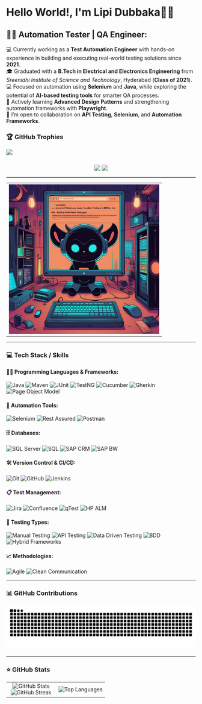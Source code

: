 # Hello World!, I'm Lipi Dubbaka👋🏼  

## 🕵️‍♂️ Automation Tester | QA Engineer:

💻 Currently working as a <strong>Test Automation Engineer</strong> with hands-on experience in building and executing real-world testing solutions since <strong>2021</strong>. <br>
🎓 Graduated with a <strong>B.Tech in Electrical and Electronics Engineering</strong> from <em>Sreenidhi Institute of Science and Technology</em>, Hyderabad (<strong>Class of 2021</strong>). <br>
💻 Focused on automation using <strong>Selenium</strong> and <strong>Java</strong>, while exploring the potential of <strong>AI-based testing tools</strong> for smarter QA processes. <br>
🌱 Actively learning <strong>Advanced Design Patterns</strong> and strengthening automation frameworks with <strong>Playwright</strong>. <br>
👯 I’m open to collaboration on <strong>API Testing</strong>, <strong>Selenium</strong>, and <strong>Automation Frameworks</strong>. 

### 🏆 GitHub Trophies
<img src="https://github-profile-trophy.vercel.app/?username=AuTeLipi&theme=kimbie_dark" />

###

<!-- Gmail - Replace with your actual email -->
<div align="center">
  <a href="mailto:lipipgm@gmail.com"><img src="https://img.shields.io/badge/Gmail-D14836?style=for-the-badge&logo=gmail&logoColor=white&color=black" /></a>
  <a href="https://www.linkedin.com/in/lipidubbaka"><img src="https://img.shields.io/badge/LinkedIn-%2312100E.svg?&style=for-the-badge&logo=linkedin&logoColor=white&color=black" /></a>
 <!-- <a href="https://aal1x-jobhub.github.io/jobhub-landing/"><img src="https://img.shields.io/badge/Website-%23.svg?&style=for-the-badge&logo=www&logoColor=white&color=black" /></a> -->
</div>

---

<table>
    <!-- Right side: Image -->
    <td width="100%" align="center">
      <img src="https://raw.githubusercontent.com/AuTeLipi/AuTeLipi/main/1.png" alt="Tech Stack Visual" width="400" />
    </td>
  </tr>
</table>

---

### 💻 Tech Stack / Skills 

  <!-- Programming Languages & Frameworks -->
  #### 🧑‍💻 Programming Languages & Frameworks:
  
  <p>
  <img alt="Java" src="https://img.shields.io/badge/-Java-%23ED8B00?style=flat-square&logo=openjdk&logoColor=white" />
  <img alt="Maven" src="https://img.shields.io/badge/-Maven-C71A36?style=flat-square&logo=apachemaven&logoColor=white" />
  <img alt="JUnit" src="https://img.shields.io/badge/-JUnit-25A162?style=flat-square&logo=junit5&logoColor=white" />
  <img alt="TestNG" src="https://img.shields.io/badge/-TestNG-%23FF8C00?style=flat-square" />
  <img alt="Cucumber" src="https://img.shields.io/badge/-Cucumber-23D96C?style=flat-square&logo=cucumber&logoColor=white" />
  <img alt="Gherkin" src="https://img.shields.io/badge/-Gherkin-5C2D91?style=flat-square" />
  <img alt="Page Object Model" src="https://img.shields.io/badge/-Page%20Object%20Model-00BFFF?style=flat-square" />
  </p>


  <!-- Automation Tools -->
  #### 🤖 Automation Tools:
  <p>
  <img alt="Selenium" src="https://img.shields.io/badge/-Selenium-43B02A?style=flat-square&logo=selenium&logoColor=white" />
  <img alt="Rest Assured" src="https://img.shields.io/badge/-Rest%20Assured-4E8C7F?style=flat-square" />
  <img alt="Postman" src="https://img.shields.io/badge/-Postman-FF6C37?style=flat-square&logo=postman&logoColor=white" />
  </p>

  <!-- Databases -->
  #### 🗄️ Databases:
  <p>
  <img alt="SQL Server" src="https://img.shields.io/badge/-SQL%20Server-CC2927?style=flat-square&logo=microsoftsqlserver&logoColor=white" />
  <img alt="SQL" src="https://img.shields.io/badge/-SQL-4479A1?style=flat-square" />
  <img alt="SAP CRM" src="https://img.shields.io/badge/-SAP%20CRM-0FAAFF?style=flat-square" />
  <img alt="SAP BW" src="https://img.shields.io/badge/-SAP%20BW-203864?style=flat-square" />
  </p>

  <!-- Version Control & CI/CD -->
  #### 🛠️ Version Control & CI/CD:
  <p>
  <img alt="Git" src="https://img.shields.io/badge/-Git-E44C30?style=flat-square&logo=git&logoColor=white" />
  <img alt="GitHub" src="https://img.shields.io/badge/-GitHub-181717?style=flat-square&logo=github&logoColor=white" />
  <img alt="Jenkins" src="https://img.shields.io/badge/-Jenkins-D24939?style=flat-square&logo=jenkins&logoColor=white" />
  </p>
  
  <!-- Test Management -->
  #### 📋 Test Management:
  <p>
  <img alt="Jira" src="https://img.shields.io/badge/-Jira-0052CC?style=flat-square&logo=jira&logoColor=white" />
  <img alt="Confluence" src="https://img.shields.io/badge/-Confluence-172B4D?style=flat-square&logo=confluence&logoColor=white" />
  <img alt="qTest" src="https://img.shields.io/badge/-qTest-5A4FCF?style=flat-square" />
  <img alt="HP ALM" src="https://img.shields.io/badge/-HP%20ALM-0066CC?style=flat-square" />
  </p>

  <!-- Testing Types -->
  #### 🧪 Testing Types:
  <p>
  <img alt="Manual Testing" src="https://img.shields.io/badge/-Manual%20Testing-3A3A3A?style=flat-square" />
  <img alt="API Testing" src="https://img.shields.io/badge/-API%20Testing-FF6C37?style=flat-square" />
  <img alt="Data Driven Testing" src="https://img.shields.io/badge/-Data%20Driven%20Testing-3949AB?style=flat-square" />
  <img alt="BDD" src="https://img.shields.io/badge/-BDD-50C878?style=flat-square" />
  <img alt="Hybrid Frameworks" src="https://img.shields.io/badge/-Hybrid%20Frameworks-0088CC?style=flat-square" />
  </p>

  <!-- Methodologies -->
  #### 📈 Methodologies:
  <p>
  <img alt="Agile" src="https://img.shields.io/badge/-Agile-F15A24?style=flat-square&logo=scrumalliance&logoColor=white" />
  <img alt="Clean Communication" src="https://img.shields.io/badge/-Clean%20Communication-00BFFF?style=flat-square" />
  </p>

---

### 📊 GitHub Contributions

<picture>
  <source media="(prefers-color-scheme: dark)" srcset="https://raw.githubusercontent.com/AuTeLipi/AuTeLipi/output/github-snake-dark.svg" />
  <source media="(prefers-color-scheme: light)" srcset="https://raw.githubusercontent.com/AuTeLipi/AuTeLipi/output/github-snake.svg" />
  <img alt="github-snake" src="https://raw.githubusercontent.com/AuTeLipi/AuTeLipi/output/github-snake.svg" />
</picture>

###

---
<!-- Github Stats -->
### ⭐ GitHub Stats

<p align="center">
  <table align="center">
    <tr>
      <td width="50%" align="center">
        <img src="https://github-readme-stats.vercel.app/api?username=AuTeLipi&theme=nightowl&show_icons=true&count_private=true" alt="GitHub Stats" />
        <br>
        <img src="https://github-readme-streak-stats.herokuapp.com/?user=AuTeLipi&theme=nightowl&hide_border=false" alt="GitHub Streak" />
      </td>
      <td width="50%" align="center">
        <img src="https://github-readme-stats.vercel.app/api/top-langs/?username=AuTeLipi&theme=nightowl&hide_border=false&langs_count=10" alt="Top Languages" />
      </td>
    </tr>
  </table>
</p>


